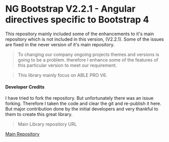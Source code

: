 # NG Bootstrap V2.2.1 - Angular directives specific to Bootstrap 4 

This repository mainly included some of the enhancements to it's main repository which is not included in this version, (V2.2.1). Some of the issues are fixed in the never version of it's main repository.

> To changing our company ongoing projects themes and versions is going to be a problem. therefore I enhance some of the features of this particular version to meet our requirement. 

> This library mainly focus on ABLE PRO V6.


#### Developer Credits

I have tried to fork the repository. But unfortunately there was an issue forking. Therefore I taken the code and clear the git and re-publish it here. But major contribution done by the initial developers and very thankful to them to create this great library. 

> Main Library repository URL

[Main Repository](https://github.com/ng-bootstrap/ng-bootstrap)